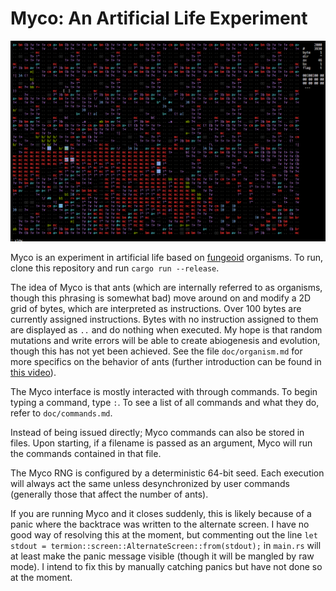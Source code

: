 # Myco: An Artificial Life Experiment

![An image of a Myco execution](static/example.png)

Myco is an experiment in artificial life based on [fungeoid](http://esolangs.org/wiki/Fungeoid) organisms. To run, clone this repository and run `cargo run --release`.

The idea of Myco is that ants (which are internally referred to as organisms, though this phrasing is somewhat bad) move around on and modify a 2D grid of bytes, which are interpreted as instructions. Over 100 bytes are currently assigned instructions. Bytes with no instruction assigned to them are displayed as `..` and do nothing when executed. My hope is that random mutations and write errors will be able to create abiogenesis and evolution, though this has not yet been achieved. See the file `doc/organism.md` for more specifics on the behavior of ants (further introduction can be found in [this video](https://www.youtube.com/watch?v=zoA1G7jY02U)).

The Myco interface is mostly interacted with through commands. To begin typing a command, type `:`. To see a list of all commands and what they do, refer to `doc/commands.md`.

Instead of being issued directly; Myco commands can also be stored in files. Upon starting, if a filename is passed as an argument, Myco will run the commands contained in that file.

The Myco RNG is configured by a deterministic 64-bit seed. Each execution will always act the same unless desynchronized by user commands (generally those that affect the number of ants).

If you are running Myco and it closes suddenly, this is likely because of a panic where the backtrace was written to the alternate screen. I have no good way of resolving this at the moment, but commenting out the line `let stdout = termion::screen::AlternateScreen::from(stdout);` in `main.rs` will at least make the panic message visible (though it will be mangled by raw mode). I intend to fix this by manually catching panics but have not done so at the moment.